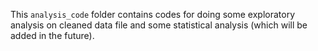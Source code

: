 This `analysis_code` folder contains codes for doing some exploratory analysis on cleaned data file and some statistical analysis (which will be added in the future).

